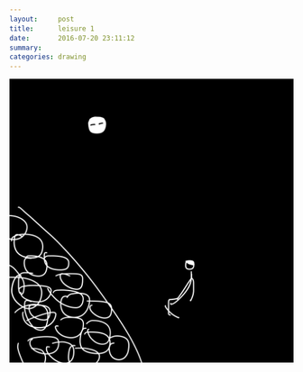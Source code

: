 ```yaml
---
layout:     post
title:      leisure 1
date:       2016-07-20 23:11:12
summary:    
categories: drawing
---
```

![leisure 1](/images/diary/leisure-1.png "beautiful moonshine")
